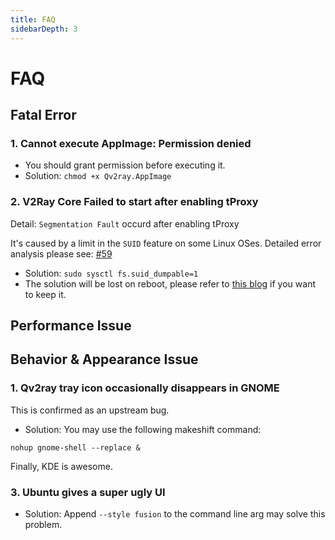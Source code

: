 ```yaml
---
title: FAQ
sidebarDepth: 3
---
```


# FAQ

## Fatal Error

### 1. Cannot execute AppImage: Permission denied

- You should grant permission before executing it.
- Solution: `chmod +x Qv2ray.AppImage`

### 2. V2Ray Core Failed to start after enabling tProxy

Detail: `Segmentation Fault` occurd after enabling tProxy

It's caused by a limit in the `SUID` feature on some Linux OSes. Detailed error analysis please see: [#59](https://github.com/Qv2ray/Qv2ray/issues/59)

- Solution: `sudo sysctl fs.suid_dumpable=1`
- The solution will be lost on reboot, please refer to [this blog](http://ssdxiao.github.io/linux/2017/03/20/Sysctl-not-applay-on-boot.html) if you want to keep it.

## Performance Issue

## Behavior & Appearance Issue

### 1. Qv2ray tray icon occasionally disappears in GNOME

This is confirmed as an upstream bug.

- Solution: You may use the following makeshift command:

```shell
nohup gnome-shell --replace &
```

Finally, KDE is awesome.

### 3. Ubuntu gives a super ugly UI

- Solution: Append `--style fusion` to the command line arg may solve this problem.
